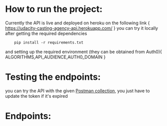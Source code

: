 # How to run the project:
Currently the API is live and deployed on heroku on the following link {
    https://udacity-casting-agency-api.herokuapp.com/
}
you can try it locally after getting the required dependencies
```
    pip install -r requirements.txt
```
and setting up the required environment (they can be obtained from Auth0){
    ALGORITHMS,API_AUDIENCE,AUTH0_DOMAIN
}

# Testing the endpoints:
you can try the API with the given [Postman collection](./testing_api_postman_collection.json), you just have to update the token if it's expired

# Endpoints:
